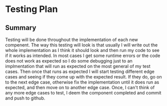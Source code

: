 # Testing Plan

## Summary
Testing will be done throughout the implementation of each new compenent. The way this testing will look is that usually I will write out the whole implementation as I think it should look and then run my code to see if it works as intended. In most cases I get some runtime errors or the code does not work as expected so I do some debugging just to an implmentation that will run as expected on the most general of my test cases. Then once that runs as expected I will start testing different edge cases and seeing if they come up with the expected result. If they do, go on to the next edge case, otherwise fix the implementation until it does run as expected, and then move on to another edge case. Once, I can't think of any more edge cases to test, I deem the component completed and commit and push to github. 

